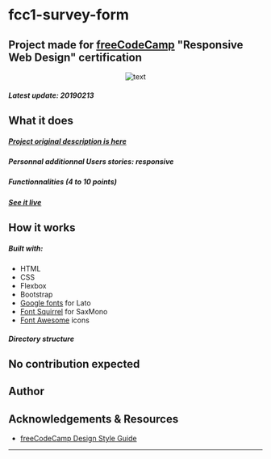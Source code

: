 # fcc1-survey-form

## Project made for [freeCodeCamp](https://www.freecodecamp.org/) "Responsive Web Design" certification


<p align="center"><img src="https://bigimage.png" alt="text")</p>


##### Latest update: 20190213

## What it does

##### [Project original description is here](https://learn.freecodecamp.org/responsive-web-design/responsive-web-design-projects/build-a-survey-form)

##### Personnal additionnal Users stories: responsive

##### Functionnalities (4 to 10 points)

##### [See it live](#)

## How it works

##### Built with:
* HTML
* CSS
* Flexbox
* Bootstrap
* [Google fonts](https://fonts.google.com/) for Lato
* [Font Squirrel](https://www.fontsquirrel.com/) for SaxMono
* [Font Awesome](https://fontawesome.com/) icons

##### Directory structure

## No contribution expected

## Author

## Acknowledgements & Resources

* [freeCodeCamp Design Style Guide](https://design-style-guide.freecodecamp.org/)

---
